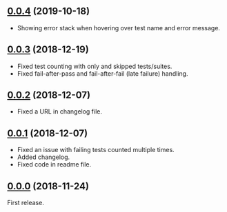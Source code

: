 <a name="0.0.4"></a>
## [0.0.4](https://github.com/fasttime/mocha-bar/releases/tag/0.0.4) (2019-10-18)

* Showing error stack when hovering over test name and error message.

<a name="0.0.3"></a>
## [0.0.3](https://github.com/fasttime/mocha-bar/releases/tag/0.0.3) (2018-12-19)

* Fixed test counting with only and skipped tests/suites.
* Fixed fail-after-pass and fail-after-fail (late failure) handling.

<a name="0.0.2"></a>
## [0.0.2](https://github.com/fasttime/mocha-bar/releases/tag/0.0.2) (2018-12-07)

* Fixed a URL in changelog file.

<a name="0.0.1"></a>
## [0.0.1](https://github.com/fasttime/mocha-bar/releases/tag/0.0.1) (2018-12-07)

* Fixed an issue with failing tests counted multiple times.
* Added changelog.
* Fixed code in readme file.

<a name="0.0.0"></a>
## [0.0.0](https://github.com/fasttime/mocha-bar/releases/tag/0.0.0) (2018-11-24)

First release.
